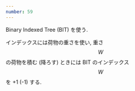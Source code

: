 ```yaml
---
number: 59
---
```

Binary Indexed Tree (BIT) を使う.

インデックスには荷物の重さを使い, 重さ $$ W $$ の荷物を積む (降ろす) ときには BIT のインデックス $$W$$ を +1 (-1) する.
